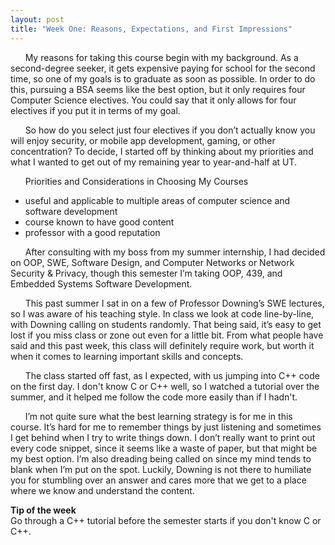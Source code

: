 ```yaml
---
layout: post
title: "Week One: Reasons, Expectations, and First Impressions"
---
```

&nbsp;&nbsp;&nbsp;&nbsp;&nbsp;&nbsp;My reasons for taking this course begin with my background.  As a second-degree seeker, it gets expensive paying for school for the second time, so one of my goals is to graduate as soon as possible.  In order to do this, pursuing a BSA seems like the best option, but it only requires four Computer Science electives.  You could say that it only allows for four electives if you put it in terms of my goal.
  
&nbsp;&nbsp;&nbsp;&nbsp;&nbsp;&nbsp;So how do you select just four electives if you don’t actually know you will enjoy security, or mobile app development, gaming, or other concentration?  To decide, I started off by thinking about my priorities and what I wanted to get out of my remaining year to year-and-half at UT.
	
&nbsp;&nbsp;&nbsp;&nbsp;&nbsp;&nbsp;Priorities and Considerations in Choosing My Courses

* useful and applicable to multiple areas of computer science and software development
* course known to have good content
* professor with a good reputation

&nbsp;&nbsp;&nbsp;&nbsp;&nbsp;&nbsp;After consulting with my boss from my summer internship, I had decided on OOP, SWE, Software Design, and Computer Networks or Network Security & Privacy, though this semester I’m taking OOP, 439, and Embedded Systems Software Development.

&nbsp;&nbsp;&nbsp;&nbsp;&nbsp;&nbsp;This past summer I sat in on a few of Professor Downing’s SWE lectures, so I was aware of his teaching style.  In class we look at code line-by-line, with Downing calling on students randomly.  That being said, it’s easy to get lost if you miss class or zone out even for a little bit.  From what people have said and this past week, this class will definitely require work, but worth it when it comes to learning important skills and concepts.

&nbsp;&nbsp;&nbsp;&nbsp;&nbsp;&nbsp;The class started off fast, as I expected, with us jumping into C++ code on the first day.  I don't know C or C++ well, so I watched a tutorial over the summer, and it helped me follow the code more easily than if I hadn't.  
  
&nbsp;&nbsp;&nbsp;&nbsp;&nbsp;&nbsp;I’m not quite sure what the best learning strategy is for me in this course.  It’s hard for me to remember things by just listening and sometimes I get behind when I try to write things down.  I don’t really want to print out every code snippet, since it seems like a waste of paper, but that might be my best option.  I’m also dreading being called on since my mind tends to blank when I’m put on the spot.  Luckily, Downing is not there to humiliate you for stumbling over an answer and cares more that we get to a place where we know and understand the content.

**Tip of the week**   
Go through a C++ tutorial before the semester starts if you don't know C or C++.
